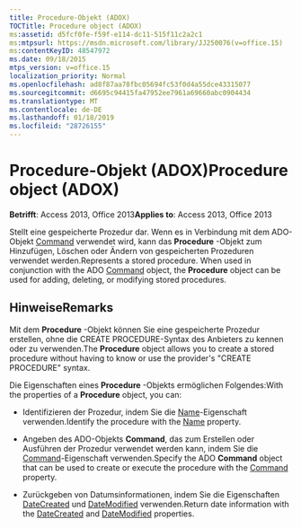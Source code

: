 ```yaml
---
title: Procedure-Objekt (ADOX)
TOCTitle: Procedure object (ADOX)
ms:assetid: d5fcf0fe-f59f-e114-dc11-515f11c2a2c1
ms:mtpsurl: https://msdn.microsoft.com/library/JJ250076(v=office.15)
ms:contentKeyID: 48547972
ms.date: 09/18/2015
mtps_version: v=office.15
localization_priority: Normal
ms.openlocfilehash: ad8f87aa78fbc05694fc53f0d4a55dce43315077
ms.sourcegitcommit: d6695c94415fa47952ee7961a69660abc0904434
ms.translationtype: MT
ms.contentlocale: de-DE
ms.lasthandoff: 01/18/2019
ms.locfileid: "28726155"
---
```

# <a name="procedure-object-adox"></a><span data-ttu-id="547cb-102">Procedure-Objekt (ADOX)</span><span class="sxs-lookup"><span data-stu-id="547cb-102">Procedure object (ADOX)</span></span>


<span data-ttu-id="547cb-103">**Betrifft**: Access 2013, Office 2013</span><span class="sxs-lookup"><span data-stu-id="547cb-103">**Applies to**: Access 2013, Office 2013</span></span>

<span data-ttu-id="547cb-p101">Stellt eine gespeicherte Prozedur dar. Wenn es in Verbindung mit dem ADO-Objekt [Command](command-object-ado.md) verwendet wird, kann das **Procedure** -Objekt zum Hinzufügen, Löschen oder Ändern von gespeicherten Prozeduren verwendet werden.</span><span class="sxs-lookup"><span data-stu-id="547cb-p101">Represents a stored procedure. When used in conjunction with the ADO [Command](command-object-ado.md) object, the **Procedure** object can be used for adding, deleting, or modifying stored procedures.</span></span>

## <a name="remarks"></a><span data-ttu-id="547cb-106">Hinweise</span><span class="sxs-lookup"><span data-stu-id="547cb-106">Remarks</span></span>

<span data-ttu-id="547cb-107">Mit dem **Procedure** -Objekt können Sie eine gespeicherte Prozedur erstellen, ohne die CREATE PROCEDURE-Syntax des Anbieters zu kennen oder zu verwenden.</span><span class="sxs-lookup"><span data-stu-id="547cb-107">The **Procedure** object allows you to create a stored procedure without having to know or use the provider's "CREATE PROCEDURE" syntax.</span></span>

<span data-ttu-id="547cb-108">Die Eigenschaften eines **Procedure** -Objekts ermöglichen Folgendes:</span><span class="sxs-lookup"><span data-stu-id="547cb-108">With the properties of a **Procedure** object, you can:</span></span>

  - <span data-ttu-id="547cb-109">Identifizieren der Prozedur, indem Sie die [Name](name-property-adox.md)-Eigenschaft verwenden.</span><span class="sxs-lookup"><span data-stu-id="547cb-109">Identify the procedure with the [Name](name-property-adox.md) property.</span></span>

  - <span data-ttu-id="547cb-110">Angeben des ADO-Objekts **Command**, das zum Erstellen oder Ausführen der Prozedur verwendet werden kann, indem Sie die [Command](command-property-adox.md)-Eigenschaft verwenden.</span><span class="sxs-lookup"><span data-stu-id="547cb-110">Specify the ADO **Command** object that can be used to create or execute the procedure with the [Command](command-property-adox.md) property.</span></span>

  - <span data-ttu-id="547cb-111">Zurückgeben von Datumsinformationen, indem Sie die Eigenschaften [DateCreated](datecreated-property-adox.md) und [DateModified](datemodified-property-adox.md) verwenden.</span><span class="sxs-lookup"><span data-stu-id="547cb-111">Return date information with the [DateCreated](datecreated-property-adox.md) and [DateModified](datemodified-property-adox.md) properties.</span></span>


